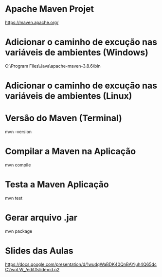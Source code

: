 # Apache Maven Projet
https://maven.apache.org/

# Adicionar o caminho de excução nas variáveis de ambientes (Windows)
C:\Program Files\Java\apache-maven-3.8.6\bin

# Adicionar o caminho de excução nas variáveis de ambientes (Linux)

# Versão do Maven (Terminal)
mvn -version

# Compilar a Maven na Aplicação
mvn compile

# Testa a Maven Aplicação
mvn test

# Gerar arquivo .jar
mvn package

# Slides das Aulas
https://docs.google.com/presentation/d/1wudqWaBDK40QnBAYjuh4Q65dcC2wqLW_/edit#slide=id.p2